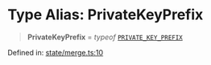 # Type Alias: PrivateKeyPrefix

> **PrivateKeyPrefix** = *typeof* [`PRIVATE_KEY_PREFIX`](../variables/PRIVATE_KEY_PREFIX.md)

Defined in: [state/merge.ts:10](https://github.com/benallfree/lab13/blob/bfb1abf3755bb0fffb55fa5a9e7413f31801f1d6/sdk/src/online/state/merge.ts#L10)
